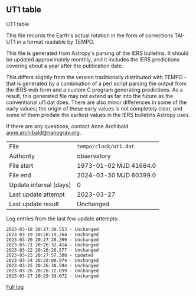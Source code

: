 
## UT1 table

UT1 table

This file records the Earth's actual rotation in the form of
corrections TAI-UT1 in a format readable by TEMPO.

This file is generated from Astropy's parsing of the IERS
bulletins. It should be updated approximately monthly, and it
includes the IERS predictions covering about a year after the
publication date.

This differs slightly from the version traditionally distributed
with TEMPO - that is generated by a combination of a perl script
parsing the output from the IERS web form and a custom C program
generating predictions. As a result, this generated file may not
extend as far into the future as the conventional ut1.dat does.
There are also minor differences in some of the early values; the
origin of these early values is not completely clear, and some of
them predate the earliest values in the IERS bulletins Astropy uses.

If there are any questions, contact Anne Archibald
<anne.archibald@nanograv.org>.

|     |     |
|:--- |:--- |
| File | `tempo/clock/ut1.dat` |
| Authority | observatory |
| File start | 1973-01-02 MJD 41684.0 |
| File end | 2024-03-30 MJD 60399.0 |
| Update interval (days) | 0 |
| Last update attempt | 2023-03-27 |
| Last update result | Unchanged |

Log entries from the last few update attempts:
```
2023-03-18 20:27:30.553 - Unchanged
2023-03-19 20:28:19.264 - Unchanged
2023-03-20 20:27:28.399 - Unchanged
2023-03-21 20:26:32.414 - Unchanged
2023-03-22 20:26:26.577 - Unchanged
2023-03-23 20:27:57.308 - Updated
2023-03-24 20:28:00.974 - Unchanged
2023-03-25 20:26:38.594 - Unchanged
2023-03-26 20:26:12.059 - Unchanged
2023-03-27 20:29:39.672 - Unchanged
```
[Full log](https://raw.githubusercontent.com/ipta/pulsar-clock-corrections/main/log/tempo/clock/ut1.dat.log)
